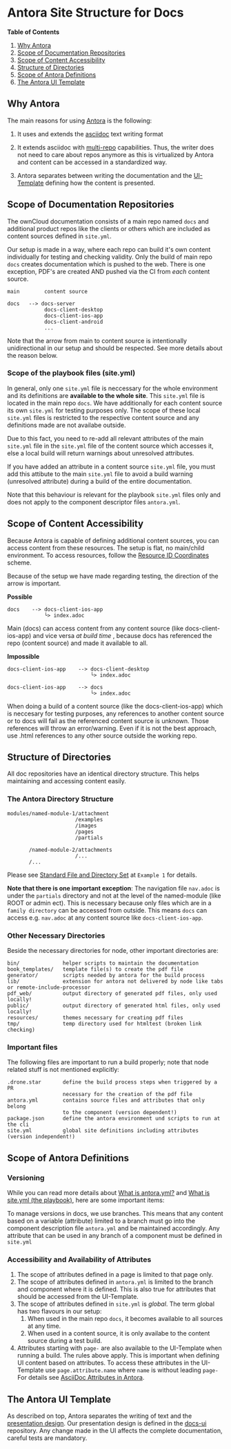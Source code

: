 # Antora Site Structure for Docs
[link-asciidoc]: https://docs.asciidoctor.org/asciidoc/latest/
[link-antora]: https://antora.org
[link-playbook]: https://docs.antora.org/antora/latest/playbook/
[link-ui]: https://docs.antora.org/antora-ui-default/
[link-resource-id]: https://docs.antora.org/antora/latest/page/resource-id-coordinates/
[link-standard-directories]: https://docs.antora.org/antora/latest/standard-directories/
[link-antora-yml]: https://docs.antora.org/antora/latest/component-version-descriptor/
[link-site-yml]: https://docs.antora.org/antora/latest/playbook/#whats-an-antora-playbook
[custom-attrib-link]: https://docs.antora.org/antora/latest/page/attributes/#custom-attributes
[antora-ui-link]: https://docs.antora.org/antora-ui-default/
[docs-ui-link]: https://github.com/owncloud/docs-ui

**Table of Contents**
1. [Why Antora](#why-antora)
2. [Scope of Documentation Repositories](#scope-of-documentation-repositories)
3. [Scope of Content Accessibility](#scope-of-content-accessibility)
4. [Structure of Directories](#structure-of-directories)
5. [Scope of Antora Definitions](#scope-of-antora-definitions)
6. [The Antora UI Template](#the-antora-ui-template)

## Why Antora

The main reasons for using [Antora][link-antora] is the following:

1. It uses and extends the [asciidoc][link-asciidoc] text writing format

2. It extends asciidoc with [multi-repo][link-playbook] capabilities. Thus, the writer does not need to care about repos anymore as this is virtualized by Antora and content can be accessed in a standardized way.

3. Antora separates between writing the documentation and the [UI-Template][link-ui] defining how the content is presented.

## Scope of Documentation Repositories

The ownCloud documentation consists of a main repo named `docs` and additional product repos like the clients or others which are included as content sources defined in `site.yml`.

Our setup is made in a way, where each repo can build it's own content individually for testing and checking validity. Only the build of main repo `docs` creates documentation which is pushed to the web. There is one exception, PDF's are created AND pushed via the CI from _each_ content source.


```
main        content source

docs   --> docs-server
            docs-client-desktop
            docs-client-ios-app 
            docs-client-android
            ...

```
Note that the arrow from main to content source is intentionally unidirectional in our setup and should be respected. See more details about the reason below. 

### Scope of the playbook files (site.yml)

In general, only one `site.yml` file is neccessary for the whole environment and its definitions are **available to the whole site**. This `site.yml` file is located in the main repo `docs`. We have additionally for each content source its own `site.yml` for testing purposes only. The scope of these local `site.yml` files is restricted to the respective content source and any definitions made are not availabe outside. 

Due to this fact, you need to re-add all relevant attributes of the main `site.yml` file in the `site.yml` file of the content source which accesses it, else a local build will return warnings about unresolved attributes.

If you have added an attribute in a content source `site.yml` file, you must add this attibute to the main `site.yml` file to avoid a build warning (unresolved attribute) during a build of the entire documentation.

Note that this behaviour is relevant for the playbook `site.yml` files only and does not apply to the component descriptor files `antora.yml`.

## Scope of Content Accessibility

Because Antora is capable of defining additional content sources, you can access content from these resources. The setup is flat, no main/child environment. To access resources, follow the [Resource ID Coordinates][link-resource-id] scheme.

Because of the setup we have made regarding testing, the direction of the arrow is important.


**Possible**
```
docs    --> docs-client-ios-app
            └> index.adoc
```
Main (docs) can access content from any content source (like docs-client-ios-app) and vice versa *at build time* , because docs has referenced the repo (content source) and made it available to all.

**Impossible**
```
docs-client-ios-app    --> docs-client-desktop
                           └> index.adoc

docs-client-ios-app    --> docs
                           └> index.adoc

```
When doing a build of a content source (like the docs-client-ios-app) which is neccesary for testing purposes, any references to another content source or to docs will fail as the referenced content source is unknown. Those references will throw an error/warning. Even if it is not the best approach, use .html references to any other source outside the working repo.

## Structure of Directories

All doc repositories have an identical directory structure. This helps maintaining and accessing content easily.

### The Antora Directory Structure

```
modules/named-module-1/attachment
                      /examples
                      /images
                      /pages
                      /partials

       /named-module-2/attachments
                      /...
       /...
```

Please see [Standard File and Directory Set][link-standard-directories] at `Example 1` for details.

**Note that there is one important exception**:
The navigation file `nav.adoc` is under the `partials` directory and not at the level of the named-module (like ROOT or admin ect). This is necessary because only files which are in a `family directory` can be accessed from outside. This means `docs` can access e.g. `nav.adoc` at any content source like `docs-client-ios-app`.

### Other Necessary Directories

Beside the necessary directories for node, other important directories are:
```
bin/              helper scripts to maintain the documentation
book_templates/   template file(s) to create the pdf file
generator/        scripts needed by antora for the build process
lib/              extension for antora not delivered by node like tabs or remote-include-processor
pdf_web/          output directory of generated pdf files, only used locally!
public/           output directory of generated html files, only used locally!
resources/        themes necessary for creating pdf files
tmp/              temp directory used for htmltest (broken link checking)
```
### Important files

The following files are important to run a build properly; note that node related stuff is not mentioned explicitly:

```
.drone.star       define the build process steps when triggered by a PR
                  necessary for the creation of the pdf file 
antora.yml        contains source files and attributes that only belong
                  to the component (version dependent!)
package.json      define the antora environment und scripts to run at the cli
site.yml          global site definitions including attributes (version independent!)

```

## Scope of Antora Definitions

### Versioning

While you can read more details about [What is antora.yml?][link-antora-yml] and [What is site.yml (the playbook)][link-site-yml], here are some important items:

To manage versions in docs, we use branches. This means that any content based on a variable (attribute) limited to a branch must go into the component description file `antora.yml` and be maintained accordingly. Any attribute that can be used in any branch of a component must be defined in `site.yml`

### Accessibility and Availability of Attributes 

1. The scope of attributes defined in a page is limited to that page only.
2. The scope of attributes defined in `antora.yml` is limited to the branch and component where it is defined. This is also true for attributes that should be accessed from the UI-Template.
3. The scope of attributes defined in `site.yml` is _global_. The term global has two flavours in our setup:
    1. When used in the main repo `docs`, it becomes available to all sources at any time.
    2. When used in a content source, it is only availabe to the content source during a test build.
4. Attributes starting with `page-` are also available to the UI-Template when running a build. The rules above apply. This is important when defining UI content based on attributes. To access these attributes in the UI-Template use `page.attribute.name` where `name` is without leading `page-` For details see [AsciiDoc Attributes in Antora][custom-attrib-link].

## The Antora UI Template

As described on top, Antora separates the writing of text and the [presentation design][antora-ui-link]. Our presentation design is defined in the [docs-ui][docs-ui-link] repository. Any change made in the UI affects the complete documentation, careful tests are mandatory.
